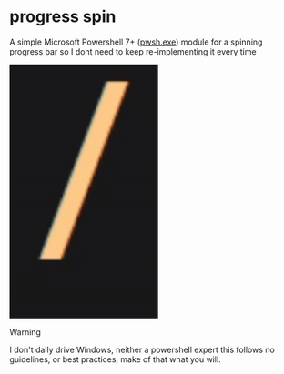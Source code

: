 # progress spin

A simple Microsoft Powershell 7+ ([pwsh.exe](https://learn.microsoft.com/en-us/powershell/scripting/install/installing-powershell-on-windows?view=powershell-7.5)) module for a spinning progress bar so I dont need to keep re-implementing it every time

<img align="center" size="30px" src="readme/slash_spin.gif"/>

> [!WARNING]
> I don't daily drive Windows, neither a powershell expert
> this follows no guidelines, or best practices, make of that what you will.




